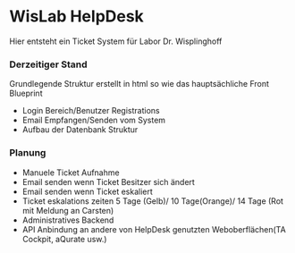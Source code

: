 # WisLab HelpDesk

Hier entsteht ein Ticket System für Labor Dr. Wisplinghoff

### Derzeitiger Stand

Grundlegende Struktur erstellt in html so wie das hauptsächliche Front Blueprint
* Login Bereich/Benutzer Registrations
* Email Empfangen/Senden vom System
* Aufbau der Datenbank Struktur


### Planung 

* Manuele Ticket Aufnahme
* Email senden wenn Ticket Besitzer sich ändert
* Email senden wenn Ticket eskaliert
* Ticket eskalations zeiten 5 Tage (Gelb)/ 10 Tage(Orange)/ 14 Tage (Rot mit Meldung an Carsten)
* Administratives Backend
* API Anbindung an andere von HelpDesk genutzten Weboberflächen(TA Cockpit, aQurate usw.)